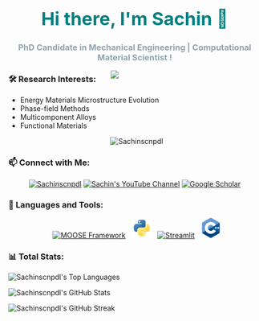 <h1 align="center" style="color: #008080; font-size: 36px;">Hi there, I'm Sachin 👋</h1>
<h3 align="center" style="color: #90A4AE;">PhD Candidate in Mechanical Engineering |  Computational Material Scientist !</h3>

<a href="https://app.daily.dev/Sachinscnpdl" style="text-align: center;"><img align="right" src="YOUR_DEV_CARD_IMAGE_URL" width="300" alt=" "/></a>

### 🛠 Research Interests:
-   <i class="fa-solid fa-flask"></i> Energy Materials Microstructure Evolution
-   <i class="fa-solid fa-atom"></i> Phase-field Methods
-   <i class="fa-solid fa-gears"></i> Multicomponent Alloys
-   <i class="fa-solid fa-bolt"></i> Functional Materials

<p align="center"> 
  <img src="https://komarev.com/ghpvc/?username=Sachinscnpdl&label=Profile%20views&color=blueviolet&style=plastic" alt="Sachinscnpdl" /> 
</p>

### 📫 Connect with Me:
<p align="center">
  <a href="https://linkedin.com/in/Sachinscnpdl" target="_blank"><img align="center" src="https://raw.githubusercontent.com/rahuldkjain/github-profile-readme-generator/master/src/images/icons/Social/linked-in-alt.svg" alt="Sachinscnpdl" height="30" width="40" /></a>
  <a href="https://www.youtube.com/channel/UCyourchannelid" target="_blank"><img align="center" src="https://raw.githubusercontent.com/rahuldkjain/github-profile-readme-generator/master/src/images/icons/Social/youtube.svg" alt="Sachin's YouTube Channel" height="30" width="40" /></a>
  <a href="https://scholar.google.com/citations?user=AY4OacUAAAAJ&hl=en&oi=ao" target="_blank" rel="noreferrer"><img align="center" src="https://user-images.githubusercontent.com/66117993/96351903-818a8b00-1084-11eb-96f6-3a931d66fff6.png" alt="Google Scholar" width="40" height="40"/></a>
</p>

### 🧰 Languages and Tools:
<p align="center"> 
  <a href="https://www.mooseframework.org/" target="_blank" rel="noreferrer"><img src="https://mooseframework.inl.gov/releases/moose/v1.0.0/index.html" alt="MOOSE Framework" width="40" height="40"/></a> 
  <a href="https://www.python.org/" target="_blank" rel="noreferrer"><img src="https://raw.githubusercontent.com/devicons/devicon/master/icons/python/python-original.svg" alt="Python" width="40" height="40"/></a> 
  <a href="https://streamlit.io/" target="_blank" rel="noreferrer"><img src="https://streamlit.io/images/brand/streamlit-logo-primary-colormark-darktext.png" alt="Streamlit" width="40" height="40"/></a> 
  <a href="https://isocpp.org/" target="_blank" rel="noreferrer"><img src="https://raw.githubusercontent.com/devicons/devicon/master/icons/cplusplus/cplusplus-original.svg" alt="C++" width="40" height="40"/></a>
</p>

### 📊 Total Stats:
  <img src="https://github-readme-stats.vercel.app/api/top-langs?username=Sachinscnpdl&show_icons=true&locale=en&layout=compact&title_color=ffdd57&icon_color=ff6f61&text_color=ffffff&bg_color=2b2d42" alt="Sachinscnpdl's Top Languages" />

</p>
  <img src="https://github-readme-stats.vercel.app/api?username=Sachinscnpdl&show_icons=true&locale=en&title_color=ffdd57&icon_color=ff6f61&text_color=ffffff&bg_color=2b2d42" alt="Sachinscnpdl's GitHub Stats" />
</p>

  <img src="https://github-readme-streak-stats.herokuapp.com/?user=Sachinscnpdl&theme=tokyonight" alt="Sachinscnpdl's GitHub Streak" />
</p>

